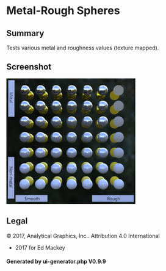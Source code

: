 # Metal-Rough Spheres

## Summary

Tests various metal and roughness values (texture mapped).

## Screenshot

![screenshot](screenshot/screenshot.png)

## Legal

&copy; 2017, Analytical Graphics, Inc.. Attribution 4.0 International

 - 2017 for Ed Mackey

#### Generated by ui-generator.php V0.9.9